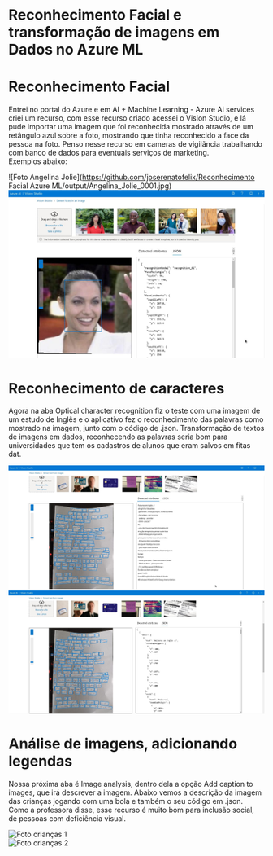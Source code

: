 # Reconhecimento Facial e transformação de imagens em Dados no Azure ML

# Reconhecimento Facial 

Entrei no portal do Azure e em AI + Machine Learning - Azure Ai services criei um recurso, com esse recurso criado acessei o Vision Studio, e lá pude importar uma imagem que foi reconhecida mostrado através de um retângulo azul sobre a foto, mostrando que tinha reconhecido a face da pessoa na foto. Penso nesse recurso em cameras de vigilãncia trabalhando com banco de dados para eventuais serviços de marketing.  
Exemplos abaixo:  

![Foto Angelina Jolie](https://github.com/joserenatofelix/Reconhecimento Facial Azure ML/output/Angelina_Jolie_0001.jpg)  
![Foto Angelina Jolie com código .json](https://github.com/FlavioFMBorges/2_ReconhecimentoFacialAzureML/blob/main/output/Angelina_Jolie_0001_out02.jpg)  

# Reconhecimento de caracteres

Agora na aba Optical character recognition fiz o teste com uma imagem de um estudo de Inglês e o aplicativo fez o reconhecimento das palavras como mostrado na imagem, junto com o código de .json. Transformação de textos de imagens em dados, reconhecendo as palavras seria bom para universidades que tem os cadastros de alunos que eram salvos em fitas dat.

![Foto texto01](https://github.com/FlavioFMBorges/2_ReconhecimentoFacialAzureML/blob/main/output/Texto_01.jpg)  
![Foto texto02](https://github.com/FlavioFMBorges/2_ReconhecimentoFacialAzureML/blob/main/output/Texto_02.jpg)  

# Análise de imagens, adicionando legendas

Nossa próxima aba é Image analysis, dentro dela a opção Add caption to images, que irá descrever a imagem.
Abaixo vemos a descrição da imagem das crianças jogando com uma bola e também o seu código em .json. Como a professora disse, esse recurso é muito bom para inclusão social, de pessoas com deficiência visual.

![Foto crianças 1](https://github.com/joserenatofelix/2_ReconhecimentoFacialAzureML/blob/main/output/crian%C3%A7as_brincando_1_out_1.jpg)  
![Foto crianças 2](https://github.com/joserenatofelix/2_ReconhecimentoFacialAzureML/blob/main/output/crian%C3%A7as_brincando_1_out_2.jpg)  
